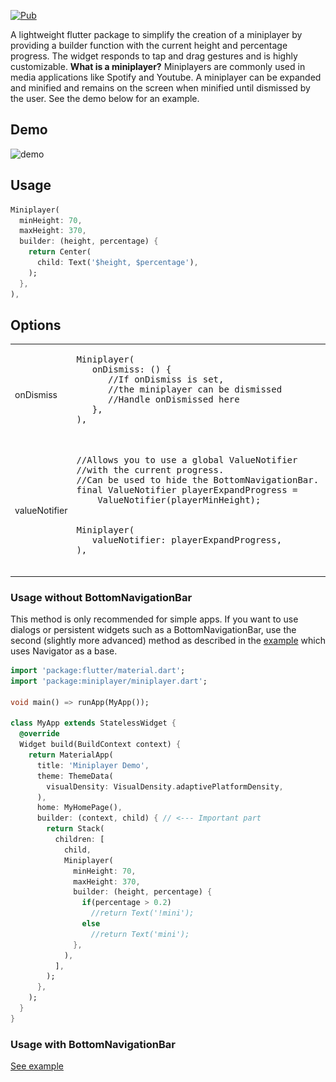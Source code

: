 [![Pub](https://img.shields.io/pub/v/miniplayer?color=2196F3)](https://pub.dev/packages/miniplayer)

A lightweight flutter package to simplify the creation of a miniplayer by providing a builder function with the current height and percentage progress. The widget responds to tap and drag gestures and is highly customizable.
**What is a miniplayer?**
Miniplayers are commonly used in media applications like Spotify and Youtube. A miniplayer can be expanded and minified and remains on the screen when minified until dismissed by the user.
See the demo below for an example.

## Demo

![demo](./example/demo_gif/demo.gif "demo")

## Usage

```dart
Miniplayer(
  minHeight: 70,
  maxHeight: 370,
  builder: (height, percentage) {
    return Center(
      child: Text('$height, $percentage'),
    );
  },
),
```

## Options

<table>
  <tr>
    <td>onDismiss</td>
    <td>
      <pre lang="dart">
Miniplayer(
   onDismiss: () {
      //If onDismiss is set, 
      //the miniplayer can be dismissed
      //Handle onDismissed here
   }, 
),
      </pre>
    </td>
     <td>
       <img src="./example/demo_gif/demo_dismiss.gif"/>
     </td>
  </tr>
  <tr></tr>
    <tr>
      <td>valueNotifier</td>
      <td>
        <pre lang="dart">
//Allows you to use a global ValueNotifier 
//with the current progress. 
//Can be used to hide the BottomNavigationBar.
final ValueNotifier<double> playerExpandProgress =
    ValueNotifier(playerMinHeight);
    <br />
Miniplayer(
   valueNotifier: playerExpandProgress, 
),
        </pre>
      </td>
       <td>
         <img src="./example/demo_gif/demo_valueNotifier.gif"/>
       </td>
    </tr>
</table>

### Usage without BottomNavigationBar
This method is only recommended for simple apps. If you want to use dialogs or persistent widgets such as a BottomNavigationBar, use the second (slightly more advanced) method as described in the [example](https://pub.dev/packages/miniplayer/example) which uses Navigator as a base.

```dart
import 'package:flutter/material.dart';
import 'package:miniplayer/miniplayer.dart';

void main() => runApp(MyApp());

class MyApp extends StatelessWidget {
  @override
  Widget build(BuildContext context) {
    return MaterialApp(
      title: 'Miniplayer Demo',
      theme: ThemeData(
        visualDensity: VisualDensity.adaptivePlatformDensity,
      ),
      home: MyHomePage(),
      builder: (context, child) { // <--- Important part
        return Stack(
          children: [
            child,
            Miniplayer(
              minHeight: 70,
              maxHeight: 370,
              builder: (height, percentage) {
                if(percentage > 0.2)
                  //return Text('!mini');
                else 
                  //return Text('mini');
              },
            ),
          ],
        );
      },
    );
  }
}
```

### Usage with BottomNavigationBar

[See example](https://pub.dev/packages/miniplayer/example)
